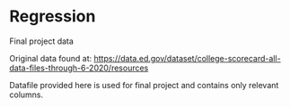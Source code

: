 # Regression
Final project data

Original data found at:  https://data.ed.gov/dataset/college-scorecard-all-data-files-through-6-2020/resources

Datafile provided here is used for final project and contains only relevant columns.

